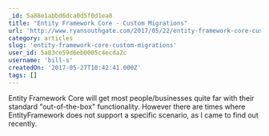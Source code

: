 ```yaml
---
_id: 5a88e1abbd6dca0d5f0d1ea8
title: "Entity Framework Core - Custom Migrations"
url: 'http://www.ryansouthgate.com/2017/05/22/entity-framework-core-custom-migrations/'
category: articles
slug: 'entity-framework-core-custom-migrations'
user_id: 5a83ce59d6eb0005c4ecda2c
username: 'bill-s'
createdOn: '2017-05-27T10:42:41.000Z'
tags: []
---
```


Entity Framework Core will get most people/businesses quite far with their standard "out-of-the-box" functionality. However there are times where EntityFramework does not support a specific scenario, as I came to find out recently.
